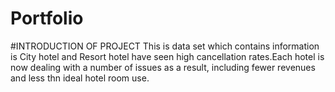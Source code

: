 # Portfolio
#INTRODUCTION OF PROJECT
 This is data set which contains information is City hotel and Resort hotel have seen high cancellation rates.Each hotel is now dealing with a number of issues as a result, including fewer revenues and less thn ideal hotel room use. 
 
